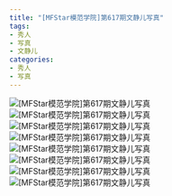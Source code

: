 ```yaml
---
title: "[MFStar模范学院]第617期文静儿写真"
tags: 
- 秀人
- 写真
- 文静儿
categories:
- 秀人
- 写真
---
```


![[MFStar模范学院]第617期文静儿写真](https://img.ilovese.xyz/1734713101550.webp)
![[MFStar模范学院]第617期文静儿写真](https://img.ilovese.xyz/1734713103228.webp)
![[MFStar模范学院]第617期文静儿写真](https://img.ilovese.xyz/1734713104509.webp)
![[MFStar模范学院]第617期文静儿写真](https://img.ilovese.xyz/1734713105904.webp)
![[MFStar模范学院]第617期文静儿写真](https://img.ilovese.xyz/1734713107757.webp)
![[MFStar模范学院]第617期文静儿写真](https://img.ilovese.xyz/1734713109073.webp)
![[MFStar模范学院]第617期文静儿写真](https://img.ilovese.xyz/1734713110483.webp)
![[MFStar模范学院]第617期文静儿写真](https://img.ilovese.xyz/1734713111935.webp)
